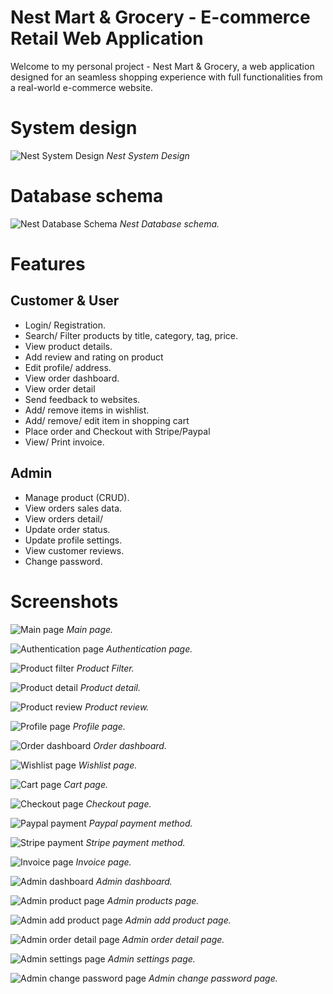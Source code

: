 # Nest Mart & Grocery - E-commerce Retail Web Application
Welcome to my personal project - Nest Mart & Grocery, a web application designed for an seamless shopping experience with full functionalities from a real-world e-commerce website.

# System design
![Nest System Design](media/system%20design.png)
*Nest System Design*

# Database schema
![Nest Database Schema](media/schema.png)
*Nest Database schema.*

# Features

## Customer & User
- Login/ Registration.
- Search/ Filter products by title, category, tag, price.
- View product details.
- Add review and rating on product
- Edit profile/ address.
- View order dashboard.
- View order detail
- Send feedback to websites.
- Add/ remove items in wishlist.
- Add/ remove/ edit item in shopping cart
- Place order and Checkout with Stripe/Paypal
- View/ Print invoice.

## Admin
- Manage product (CRUD).
- View orders sales data.
- View orders detail/
- Update order status.
- Update profile settings.
- View customer reviews.
- Change password.

# Screenshots
![Main page](media/screenshots/mainpage.png)
*Main page.*

![Authentication page](media/screenshots/authentication.png)
*Authentication page.*

![Product filter](media/screenshots/filter-product.png)
*Product Filter.*

![Product detail](media/screenshots/product-detail.png)
*Product detail.*

![Product review](media/screenshots/product-review.png)
*Product review.*

![Profile page](media/screenshots/profile.png)
*Profile page.*

![Order dashboard](media/screenshots/order-dashboard.png)
*Order dashboard.*

![Wishlist page](media/screenshots/wishlist.png)
*Wishlist page.*

![Cart page](media/screenshots/cart.png)
*Cart page.*

![Checkout page](media/screenshots/checkout.png)
*Checkout page.*

![Paypal payment](media/screenshots/paypal.png)
*Paypal payment method.*

![Stripe payment](media/screenshots/stripe.png)
*Stripe payment method.*

![Invoice page](media/screenshots/invoice.png)
*Invoice page.*

![Admin dashboard](media/screenshots/admin-dashboard.png)
*Admin dashboard.*

![Admin product page](media/screenshots/admin-product.png)
*Admin products page.*

![Admin add product page](media/screenshots/admin-add-product.png)
*Admin add product page.*

![Admin order detail page](media/screenshots/admin-order-detail.png)
*Admin order detail page.*

![Admin settings page](media/screenshots/admin-setting.png)
*Admin settings page.*

![Admin change password page](media/screenshots/admin-change-password.png)
*Admin change password page.*

